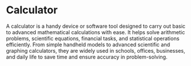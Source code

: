 <h1>Calculator</h1>
<p>A calculator is a handy device or software tool designed to carry out basic to advanced mathematical calculations with ease. It helps solve arithmetic problems, scientific equations, financial tasks, and statistical operations efficiently. From simple handheld models to advanced scientific and graphing calculators, they are widely used in schools, offices, businesses, and daily life to save time and ensure accuracy in problem-solving.</p>
